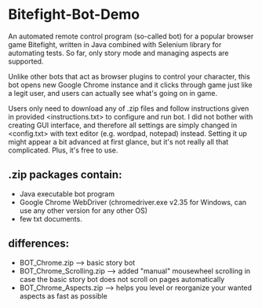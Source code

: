 # Bitefight-Bot-Demo
An automated remote control program (so-called bot) for a popular browser game Bitefight, written in Java combined with Selenium library for automating tests. So far, only story mode and managing aspects are supported. 

Unlike other bots that act as browser plugins to control your character, this bot opens new Google Chrome instance and it clicks through game just like a legit user, and users can actually see what's going on in game.

Users only need to download any of .zip files and follow instructions given in provided <instructions.txt> to configure and run bot.
I did not bother with creating GUI interface, and therefore all settings are simply changed in <config.txt> with text editor (e.g. wordpad, notepad) instead. Setting it up might appear a bit advanced at first glance, but it's not really all that complicated. Plus, it's free to use. 
## .zip packages contain:
* Java executable bot program
* Google Chrome WebDriver (chromedriver.exe v2.35 for Windows, can use any other version for any other OS) 
* few txt documents. 

## differences:
* BOT_Chrome.zip --> basic story bot
* BOT_Chrome_Scrolling.zip --> added "manual" mousewheel scrolling in case the basic story bot does not scroll on pages automatically
* BOT_Chrome_Aspects.zip --> helps you level or reorganize your wanted aspects as fast as possible

